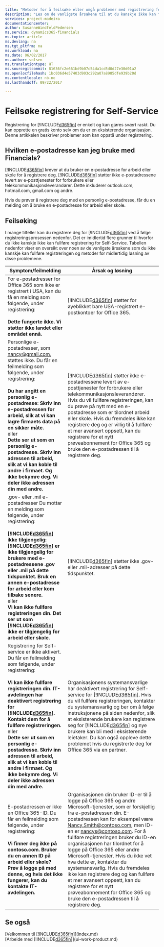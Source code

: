 ```yaml
---
title: "Metoder for å feilsøke eller omgå problemer med registrering for Self-Service | Microsoft-dokumentasjon"
description: "Les om de vanligste årsakene til at du kanskje ikke kan fullføre registreringen for Dynamics 365 for Financials, og om hvordan du kan omgå dem."
services: project-madeira
documentationcenter: 
author: SusanneWindfeldPedersen
ms.service: dynamics365-financials
ms.topic: article
ms.devlang: na
ms.tgt_pltfrm: na
ms.workload: na
ms.date: 06/02/2017
ms.author: solsen
ms.translationtype: HT
ms.sourcegitcommit: 81636fc2e661bd9b07c54da1cd5d0d27e30d01a2
ms.openlocfilehash: 1bc036d4e57403d903c292a07a8985dfe939b20d
ms.contentlocale: nb-no
ms.lasthandoff: 09/22/2017

---
```

# <a name="troubleshooting-self-service-sign-up"></a>Feilsøke registrering for Self-Service
Registrering for [!INCLUDE[d365fin](includes/d365fin_md.md)] er enkelt og kan gjøres svært raskt. Du kan opprette en gratis konto selv om du er en eksisterende organisasjon. Denne artikkelen beskriver problemer som kan oppstå under registrering.

## <a name="what-email-address-can-i-use-with-financials"></a>Hvilken e-postadresse kan jeg bruke med Financials?
[!INCLUDE[d365fin](includes/d365fin_md.md)] krever at du bruker en e-postadresse for arbeid eller skole for å registrere deg. [!INCLUDE[d365fin](includes/d365fin_md.md)] støtter ikke e-postadressene levert av e-posttjenester for forbrukere eller telekommunikasjonsleverandører. Dette inkluderer outlook.com, hotmail.com, gmail.com og andre.

Hvis du prøver å registrere deg med en personlig e-postadresse, får du en melding om å bruke en e-postadresse for arbeid eller skole.

## <a name="troubleshooting"></a>Feilsøking
I mange tilfeller kan du registrere deg for [!INCLUDE[d365fin](includes/d365fin_md.md)] ved å følge registreringsprosessen nedenfor. Det er imidlertid flere grunner til hvorfor du ikke kanskje ikke kan fullføre registrering for Self-Service. Tabellen nedenfor viser en oversikt over noen av de vanligste årsakene som du ikke kanskje kan fullføre registreringen og metoder for midlertidig løsning av disse problemene.

| Symptom/feilmelding | Årsak og løsning |
| --- | --- |
| For e-postadresser for Office 365 som ikke er registrert i USA, kan du få en melding som følgende, under registrering:<br /><br />**Dette fungerte ikke. Vi støtter ikke landet eller området ennå.** |[!INCLUDE[d365fin](includes/d365fin_md.md)] støtter for øyeblikket bare USA-registrert e-postkontoer for Office 365. |
| Personlige e-postadresser, som nancy@gmail.com, støttes ikke. Du får en feilmelding som følgende, under registrering:<br /><br />**Du har angitt en personlig e-postadresse: Skriv inn e-postadressen for arbeid, slik at vi kan lagre firmaets data på en sikker måte.**<br> eller <br> **Dette ser ut som en personlig e-postadresse. Skriv inn adressen til arbeid, slik at vi kan koble til andre i firmaet. Og ikke bekymre deg. Vi deler ikke adressen din med andre.** |[!INCLUDE[d365fin](includes/d365fin_md.md)] støtter ikke e-postadressene levert av e-posttjenester for forbrukere eller telekommunikasjonsleverandører. Hvis du vil fullføre registreringen, kan du prøve på nytt med en e-postadresse som er tilordnet arbeid eller skole. Hvis du fremdeles ikke kan registrere deg og er villig til å fullføre et mer avansert oppsett, kan du registrere for et nytt prøveabonnement for Office 365 og bruke den e-postadressen til å registrere deg. |
| .gov- eller .mil e-postadresser Du mottar en melding som følgende, under registrering:<br /><br />**[!INCLUDE[d365fin](includes/d365fin_md.md)] ikke tilgjengelig: [!INCLUDE[d365fin](includes/d365fin_md.md)] er ikke tilgjengelig for brukere med e-postadressene .gov eller .mil på dette tidspunktet. Bruk en annen e-postadresse for arbeid eller kom tilbake senere.** <br>eller <br>**Vi kan ikke fullføre registreringen din. Det ser ut som [!INCLUDE[d365fin](includes/d365fin_md.md)] ikke er tilgjengelig for arbeid eller skole.** |[!INCLUDE[d365fin](includes/d365fin_md.md)] støtter ikke .gov- eller .mil-adresser på dette tidspunktet. |
| Registrering for Self-service er ikke aktivert. Du får en feilmelding som følgende, under registrering:<br /><br />**Vi kan ikke fullføre registreringen din. IT-avdelingen har deaktivert registrering for [!INCLUDE[d365fin](includes/d365fin_md.md)]. Kontakt dem for å fullføre registreringen.** <br>eller <br> **Dette ser ut som en personlig e-postadresse. Skriv inn adressen til arbeid, slik at vi kan koble til andre i firmaet. Og ikke bekymre deg. Vi deler ikke adressen din med andre.** |Organisasjonens systemansvarlige har deaktivert registrering for Self-service for [!INCLUDE[d365fin](includes/d365fin_md.md)]. Hvis du vil fullføre registreringen, kontakter du systemansvarlig og ber om å følge instruksjonene på siden nedenfor, slik at eksisterende brukere kan registrere seg for [!INCLUDE[d365fin](includes/d365fin_md.md)] og nye brukere kan bli med i eksisterende leietaker. Du kan også oppleve dette problemet hvis du registrerte deg for Office 365 via en partner. |
| E-postadressen er ikke en Office 365-ID. Du får en feilmelding som følgende, under registrering:<br /><br />**Vi finner deg ikke på contoso.com. Bruker du en annen ID på arbeid eller skole? Prøv å logge på med denne, og hvis det ikke fungerer, kan du kontakte IT-avdelingen.** |Organisasjonen din bruker ID-er til å logge på Office 365 og andre Microsoft-tjenester, som er forskjellig fra e-postadressen din. E-postadressen kan for eksempel være Nancy.Smith@contoso.com, men ID-en er nancys@contoso.com. For å fullføre registreringen bruker du ID-en organisasjonen har tilordnet for å logge på Office 365 eller andre Microsoft-tjenester. Hvis du ikke vet hva dette er, kontakter du systemansvarlig. Hvis du fremdeles ikke kan registrere deg og kan fullføre et mer avansert oppsett, kan du registrere for et nytt prøveabonnement for Office 365 og bruke den e-postadressen til å registrere deg. |

## <a name="see-also"></a>Se også
[Velkommen til [!INCLUDE[d365fin](includes/d365fin_long_md.md)]](index.md)  
[Arbeide med [!INCLUDE[d365fin](includes/d365fin_md.md)]](ui-work-product.md)



